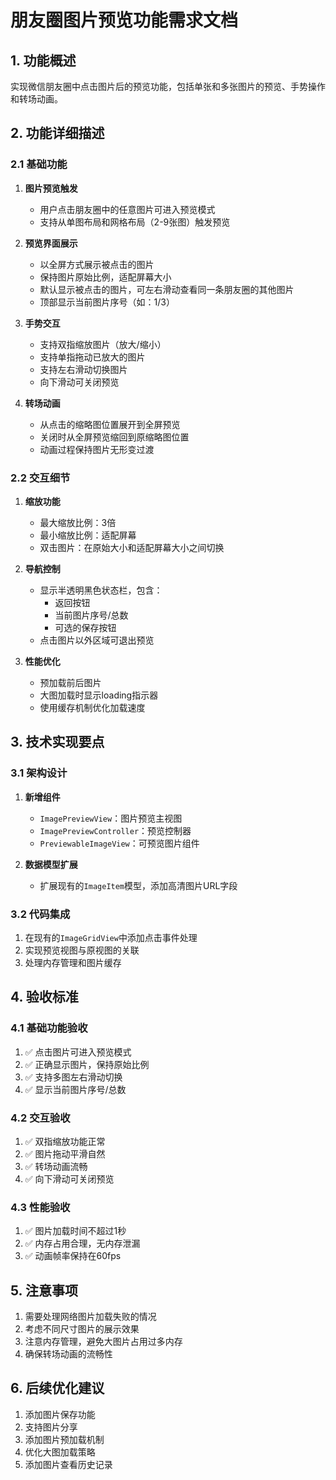 # 朋友圈图片预览功能需求文档

## 1. 功能概述
实现微信朋友圈中点击图片后的预览功能，包括单张和多张图片的预览、手势操作和转场动画。

## 2. 功能详细描述

### 2.1 基础功能
1. **图片预览触发**
   - 用户点击朋友圈中的任意图片可进入预览模式
   - 支持从单图布局和网格布局（2-9张图）触发预览

2. **预览界面展示**
   - 以全屏方式展示被点击的图片
   - 保持图片原始比例，适配屏幕大小
   - 默认显示被点击的图片，可左右滑动查看同一条朋友圈的其他图片
   - 顶部显示当前图片序号（如：1/3）

3. **手势交互**
   - 支持双指缩放图片（放大/缩小）
   - 支持单指拖动已放大的图片
   - 支持左右滑动切换图片
   - 向下滑动可关闭预览

4. **转场动画**
   - 从点击的缩略图位置展开到全屏预览
   - 关闭时从全屏预览缩回到原缩略图位置
   - 动画过程保持图片无形变过渡

### 2.2 交互细节
1. **缩放功能**
   - 最大缩放比例：3倍
   - 最小缩放比例：适配屏幕
   - 双击图片：在原始大小和适配屏幕大小之间切换

2. **导航控制**
   - 显示半透明黑色状态栏，包含：
     - 返回按钮
     - 当前图片序号/总数
     - 可选的保存按钮
   - 点击图片以外区域可退出预览

3. **性能优化**
   - 预加载前后图片
   - 大图加载时显示loading指示器
   - 使用缓存机制优化加载速度

## 3. 技术实现要点

### 3.1 架构设计
1. **新增组件**
   - `ImagePreviewView`：图片预览主视图
   - `ImagePreviewController`：预览控制器
   - `PreviewableImageView`：可预览图片组件

2. **数据模型扩展**
   - 扩展现有的`ImageItem`模型，添加高清图片URL字段

### 3.2 代码集成
1. 在现有的`ImageGridView`中添加点击事件处理
2. 实现预览视图与原视图的关联
3. 处理内存管理和图片缓存

## 4. 验收标准

### 4.1 基础功能验收
1. ✅ 点击图片可进入预览模式
2. ✅ 正确显示图片，保持原始比例
3. ✅ 支持多图左右滑动切换
4. ✅ 显示当前图片序号/总数

### 4.2 交互验收
1. ✅ 双指缩放功能正常
2. ✅ 图片拖动平滑自然
3. ✅ 转场动画流畅
4. ✅ 向下滑动可关闭预览

### 4.3 性能验收
1. ✅ 图片加载时间不超过1秒
2. ✅ 内存占用合理，无内存泄漏
3. ✅ 动画帧率保持在60fps

## 5. 注意事项
1. 需要处理网络图片加载失败的情况
2. 考虑不同尺寸图片的展示效果
3. 注意内存管理，避免大图片占用过多内存
4. 确保转场动画的流畅性

## 6. 后续优化建议
1. 添加图片保存功能
2. 支持图片分享
3. 添加图片预加载机制
4. 优化大图加载策略
5. 添加图片查看历史记录